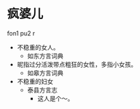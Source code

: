 # 疯婆儿
fon1 pu2 r
+ 不稳重的女人。
  * 如东方言词典
+ 昵指过分活泼带点粗狂的女性，多指小女孩。
  * 如皋方言词典
+ 不稳重的妇女
  * 泰县方言志
    - 这人是个～。
